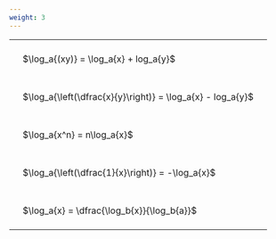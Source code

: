 ```yaml
---
weight: 3
---
```


<style type="text/css">
#T_c0c6b th.col_heading {
  text-align: left;
  font-size: 1em;
}
#T_c0c6b td {
  text-align: left;
  font-size: 1em;
  padding: 1.5em;
}
</style>
<table id="T_c0c6b">
  <thead>
  </thead>
  <tbody>
    <tr>
      <td id="T_c0c6b_row0_col0" class="data row0 col0" >$\log_a{(xy)} = \log_a{x} + log_a{y}$</td>
    </tr>
    <tr>
      <td id="T_c0c6b_row1_col0" class="data row1 col0" >$\log_a{\left(\dfrac{x}{y}\right)} = \log_a{x} - log_a{y}$</td>
    </tr>
    <tr>
      <td id="T_c0c6b_row2_col0" class="data row2 col0" >$\log_a{x^n} = n\log_a{x}$</td>
    </tr>
    <tr>
      <td id="T_c0c6b_row3_col0" class="data row3 col0" >$\log_a{\left(\dfrac{1}{x}\right)} = -\log_a{x}$</td>
    </tr>
    <tr>
      <td id="T_c0c6b_row4_col0" class="data row4 col0" >$\log_a{x} = \dfrac{\log_b{x}}{\log_b{a}}$</td>
    </tr>
  </tbody>
</table>
